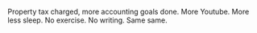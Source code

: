Property tax charged, more accounting goals done. More Youtube. More less sleep. No exercise. No writing. Same same.
